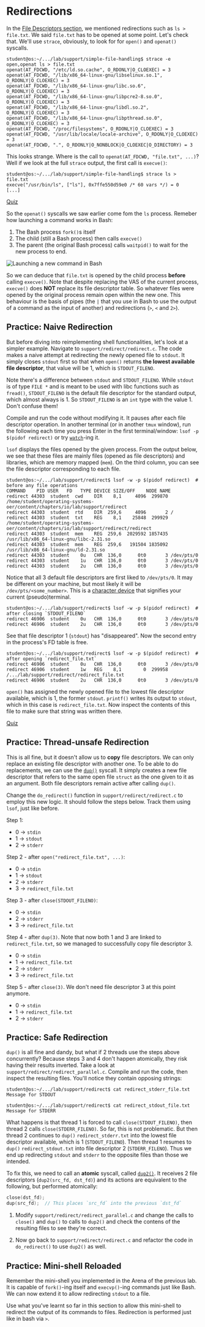 # Redirections

In the [File Descriptors section](./file-descriptors.md), we mentioned redirections such as `ls > file.txt`.
We said `file.txt` has to be opened at some point.
Let's check that.
We'll use `strace`, obviously, to look for for `open()` and `openat()` syscalls.

```console
student@os:~/.../lab/support/simple-file-handling$ strace -e open,openat ls > file.txt
openat(AT_FDCWD, "/etc/ld.so.cache", O_RDONLY|O_CLOEXEC) = 3
openat(AT_FDCWD, "/lib/x86_64-linux-gnu/libselinux.so.1", O_RDONLY|O_CLOEXEC) = 3
openat(AT_FDCWD, "/lib/x86_64-linux-gnu/libc.so.6", O_RDONLY|O_CLOEXEC) = 3
openat(AT_FDCWD, "/lib/x86_64-linux-gnu/libpcre2-8.so.0", O_RDONLY|O_CLOEXEC) = 3
openat(AT_FDCWD, "/lib/x86_64-linux-gnu/libdl.so.2", O_RDONLY|O_CLOEXEC) = 3
openat(AT_FDCWD, "/lib/x86_64-linux-gnu/libpthread.so.0", O_RDONLY|O_CLOEXEC) = 3
openat(AT_FDCWD, "/proc/filesystems", O_RDONLY|O_CLOEXEC) = 3
openat(AT_FDCWD, "/usr/lib/locale/locale-archive", O_RDONLY|O_CLOEXEC) = 3
openat(AT_FDCWD, ".", O_RDONLY|O_NONBLOCK|O_CLOEXEC|O_DIRECTORY) = 3
```

This looks strange.
Where is the call to `openat(AT_FDCWD, "file.txt", ...)`?
Well if we look at the full `strace` output, the first call is `execve()`:

```console
student@os:~/.../lab/support/simple-file-handling$ strace ls > file.txt
execve("/usr/bin/ls", ["ls"], 0x7ffe550d59e0 /* 60 vars */) = 0
[...]
```

[Quiz](../quiz/execve.md)

So the `openat()` syscalls we saw earlier come fom the `ls` process.
Remeber how launching a command works in Bash:

1. The Bash process `fork()`s itself
1. The child (still a Bash process) then calls `execve()`
1. The parent (the original Bash process) calls `waitpid()` to wait for the new process to end.

![Launching a new command in Bash](../media/fork-exec.svg)

So we can deduce that `file.txt` is opened by the child process **before** calling `execve()`.
Note that despite replacing the VAS of the current process, `execve()` does **NOT** replace its file descriptor table.
So whatever files were opened by the original process remain open within the new one.
This behaviour is the basis of pipes (the `|` that you use in Bash to use the output of a command as the input of another) and redirections (`>`, `<` and `2>`).

## Practice: Naive Redirection

But before diving into reimplementing shell functionalities, let's look at a simpler example.
Navigate to `support/redirect/redirect.c`.
The code makes a naive attempt at redirecting the newly opened file to `stdout`.
It simply closes `stdout` first so that when `open()` returns **the lowest available file descriptor**, that value will be 1, which is `STDOUT_FILENO`.

Note there's a difference between `stdout` and `STDOUT_FILENO`.
While `stdout` is of type `FILE *` and is meant to be used with libc functions such as `fread()`, `STDOUT_FILENO` is the default file descriptor for the standard output, which almost always is 1.
So `STDOUT_FILENO` is an `int` type with the value 1.
Don't confuse them!

Compile and run the code without modifying it.
It pauses after each file descriptor operation.
In another terminal (or in another `tmux` window), run the following each time you press Enter in the first terminal/window: `lsof -p $(pidof redirect)` or try [`watch`](https://man7.org/linux/man-pages/man1/watch.1.html)-ing it.

`lsof` displays the files opened by the given process.
From the output below, we see that these files are mainly files (opened as file descriptors) and libraries, which are memory mapped (`mem`).
On the third column, you can see the file descriptor corresponding to each file.

```console
student@os:~/.../lab/support/redirect$ lsof -w -p $(pidof redirect)  # before any file operations
COMMAND    PID USER   FD   TYPE DEVICE SIZE/OFF    NODE NAME
redirect 44303  student  cwd    DIR    8,1     4096  299870 /home/student/operating-systems-oer/content/chapters/io/lab/support/redirect
redirect 44303  student  rtd    DIR  259,6     4096       2 /
redirect 44303  student  txt    REG    8,1    25848  299929 /home/student/operating-systems-oer/content/chapters/io/lab/support/redirect/redirect
redirect 44303  student  mem    REG  259,6  2029592 1857435 /usr/lib/x86_64-linux-gnu/libc-2.31.so
redirect 44303  student  mem    REG  259,6   191504 1835092 /usr/lib/x86_64-linux-gnu/ld-2.31.so
redirect 44303  student    0u   CHR  136,0      0t0       3 /dev/pts/0
redirect 44303  student    1u   CHR  136,0      0t0       3 /dev/pts/0
redirect 44303  student    2u   CHR  136,0      0t0       3 /dev/pts/0
```

Notice that all 3 default file descriptors are first liked to `/dev/pts/0`.
It may be different on your machine, but most likely it will be `/dev/pts/<some_number>`.
This is a [character device](./devices.md) that signifies your current (pseudo)terminal.

```console
student@os:~/.../lab/support/redirect$ lsof -w -p $(pidof redirect)  # after closing `STDOUT_FILENO`
redirect 46906  student    0u   CHR  136,0      0t0       3 /dev/pts/0
redirect 46906  student    2u   CHR  136,0      0t0       3 /dev/pts/0
```

See that file descriptor 1 (`stdout`) has "disappeared".
Now the second entry in the process's FD table is free.

```console
student@os:~/.../lab/support/redirect$ lsof -w -p $(pidof redirect)  # after opening `redirect_file.txt`
redirect 46906  student    0u   CHR  136,0      0t0       3 /dev/pts/0
redirect 46906  student    1w   REG    8,1        0  299958 /.../lab/support/redirect/redirect_file.txt
redirect 46906  student    2u   CHR  136,0      0t0       3 /dev/pts/0
```

`open()` has assigned the newly opened file to the lowest file descriptor available, which is 1, the former `stdout`.
`printf()` writes its output to `stdout`, which in this case is `redirect_file.txt`.
Now inspect the contents of this file to make sure that string was written there.

[Quiz](../quiz/prints-work-no-stdio.md)

## Practice: Thread-unsafe Redirection

This is all fine, but it doesn't allow us to **copy** file descriptors.
We can only replace an existing file descriptor with another one.
To be able to do replacements, we can use the [`dup()`](https://man7.org/linux/man-pages/man2/dup.2.html) syscall.
It simply creates a new file descriptor that refers to the same open file `struct` as the one given to it as an argument.
Both file descriptors remain active after calling `dup()`.

Change the `do_redirect()` function in `support/redirect/redirect.c` to employ this new logic.
It should follow the steps below.
Track them using `lsof`, just like before.

Step 1:

- 0 -> `stdin`
- 1 -> `stdout`
- 2 -> `stderr`

Step 2 - after `open("redirect_file.txt", ...)`:

- 0 -> `stdin`
- 1 -> `stdout`
- 2 -> `stderr`
- 3 -> `redirect_file.txt`

Step 3 - after `close(STDOUT_FILENO)`:

- 0 -> `stdin`
- 2 -> `stderr`
- 3 -> `redirect_file.txt`

Step 4 - after `dup(3)`.
Note that now both 1 and 3 are linked to `redirect_file.txt`, so we managed to successfully copy file descriptor 3.

- 0 -> `stdin`
- 1 -> `redirect_file.txt`
- 2 -> `stderr`
- 3 -> `redirect_file.txt`

Step 5 - after `close(3)`.
We don't need file descriptor 3 at this point anymore.

- 0 -> `stdin`
- 1 -> `redirect_file.txt`
- 2 -> `stderr`

## Practice: Safe Redirection

`dup()` is all fine and dandy, but what if 2 threads use the steps above concurrently?
Because steps 3 and 4 don't happen atomically, they risk having their results inverted.
Take a look at `support/redirect/redirect_parallel.c`.
Compile and run the code, then inspect the resulting files.
You'll notice they contain opposing strings:

```console
student@os:~/.../lab/support/redirect$ cat redirect_stderr_file.txt
Message for STDOUT

student@os:~/.../lab/support/redirect$ cat redirect_stdout_file.txt
Message for STDERR
```

What happens is that thread 1 is forced to call `close(STDOUT_FILENO)`, then thread 2 calls `close(STDERR_FILENO)`.
So far, this is not problematic.
But then thread 2 continues to `dup()` `redirect_stderr.txt` into the lowest file descriptor available, which is 1 (`STDOUT_FILENO`).
Then thread 1 resumes to `dup()` `redirect_stdout.txt` into file descriptor 2 (`STDERR_FILENO`).
Thus we end up redirecting `stdout` and `stderr` to the opposite files than those we intended.

To fix this, we need to call an **atomic** syscall, called [`dup2()`](https://man7.org/linux/man-pages/man2/dup.2.html).
It receives 2 file descriptors (`dup2(src_fd, dst_fd)`) and its actions are equivalent to the following, but performed atomically:

```c
close(dst_fd);
dup(src_fd);  // This places `src_fd` into the previous `dst_fd`
```

1. Modify `support/redirect/redirect_parallel.c` and change the calls to `close()` and `dup()` to calls to `dup2()` and check the contens of the resulting files to see they're correct.

1. Now go back to `support/redirect/redirect.c` and refactor the code in `do_redirect()` to use `dup2()` as well.

## Practice: Mini-shell Reloaded

Remember the mini-shell you implemented in the Arena of the previous lab.
It is capable of `fork()`-ing itself and `execvp()`-ing commands just like Bash.
We can now extend it to allow redirecting `stdout` to a file.

Use what you've learnt so far in this section to allow this mini-shell to redirect the output of its commands to files.
Redirection is performed just like in bash via `>`.
